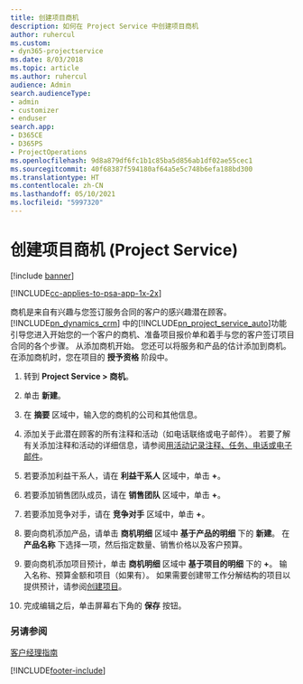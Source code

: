 ```yaml
---
title: 创建项目商机
description: 如何在 Project Service 中创建项目商机
author: ruhercul
ms.custom:
- dyn365-projectservice
ms.date: 8/03/2018
ms.topic: article
ms.author: ruhercul
audience: Admin
search.audienceType:
- admin
- customizer
- enduser
search.app:
- D365CE
- D365PS
- ProjectOperations
ms.openlocfilehash: 9d8a879df6fc1b1c85ba5d856ab1df02ae55cec1
ms.sourcegitcommit: 40f68387f594180af64a5e5c748b6efa188bd300
ms.translationtype: HT
ms.contentlocale: zh-CN
ms.lasthandoff: 05/10/2021
ms.locfileid: "5997320"
---
```

# <a name="create-a-project-opportunity-project-service"></a>创建项目商机 (Project Service)

[!include [banner](../includes/psa-now-project-operations.md)]

[!INCLUDE[cc-applies-to-psa-app-1x-2x](../includes/cc-applies-to-psa-app-1x-2x.md)]

商机是来自有兴趣与您签订服务合同的客户的感兴趣潜在顾客。 [!INCLUDE[pn_dynamics_crm](../includes/pn-dynamics-crm.md)] 中的[!INCLUDE[pn_project_service_auto](../includes/pn-project-service-auto.md)]功能引导您进入开始您的一个客户的商机、准备项目报价单和着手与您的客户签订项目合同的各个步骤。 从添加商机开始。 您还可以将服务和产品的估计添加到商机。 在添加商机时，您在项目的 **授予资格** 阶段中。  
  
1.  转到 **Project Service > 商机**。  
  
2.  单击 **新建**。  
  
3.  在 **摘要** 区域中，输入您的商机的公司和其他信息。  
  
4.  添加关于此潜在顾客的所有注释和活动（如电话联络或电子邮件）。 若要了解有关添加注释和活动的详细信息，请参阅[用活动记录注释、任务、电话或电子邮件](/dynamics365/customerengagement/on-premises/basics/work-with-activities)。  
  
5.  若要添加利益干系人，请在 **利益干系人** 区域中，单击 **+**。  
  
6.  若要添加销售团队成员，请在 **销售团队** 区域中，单击 **+**。  
  
7.  若要添加竞争对手，请在 **竞争对手** 区域中，单击 **+**。  
  
8.  要向商机添加产品，请单击 **商机明细** 区域中 **基于产品的明细** 下的 **新建**。 在 **产品名称** 下选择一项，然后指定数量、销售价格以及客户预算。  
  
9. 要向商机添加项目预计，单击 **商机明细** 区域中 **基于项目的明细** 下的 **+**。 输入名称、预算金额和项目（如果有）。 如果需要创建带工作分解结构的项目以提供预计，请参阅[创建项目](../psa/create-project.md)。  
  
10. 完成编辑之后，单击屏幕右下角的 **保存** 按钮。  
  
### <a name="see-also"></a>另请参阅  
 [客户经理指南](../psa/account-manager-guide.md)


[!INCLUDE[footer-include](../includes/footer-banner.md)]